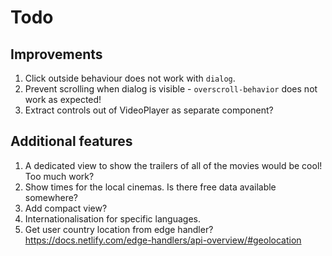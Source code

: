 # Todo

## Improvements

1. Click outside behaviour does not work with `dialog`.
1. Prevent scrolling when dialog is visible - `overscroll-behavior` does not work as expected!
1. Extract controls out of VideoPlayer as separate component?

## Additional features

1. A dedicated view to show the trailers of all of the movies would be cool! Too much work?
1. Show times for the local cinemas. Is there free data available somewhere?
1. Add compact view?
1. Internationalisation for specific languages.
1. Get user country location from edge handler? <https://docs.netlify.com/edge-handlers/api-overview/#geolocation>
